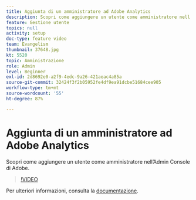 ```yaml
---
title: Aggiunta di un amministratore ad Adobe Analytics
description: Scopri come aggiungere un utente come amministratore nell’Admin Console di Adobe.
feature: Gestione utente
topics: null
activity: setup
doc-type: feature video
team: Evangelism
thumbnail: 37648.jpg
kt: 5520
topic: Amministrazione
role: Admin
level: Beginner
exl-id: 2d8692e0-a2f9-4edc-9a26-421aeac4a85a
source-git-commit: 32424f3f2b05952fe4df9ea91dcbe51684cee905
workflow-type: tm+mt
source-wordcount: '55'
ht-degree: 87%

---
```


# Aggiunta di un amministratore ad Adobe Analytics

Scopri come aggiungere un utente come amministratore nell’Admin Console di Adobe.

>[!VIDEO](https://video.tv.adobe.com/v/37648/?quality=12&learn=on)

Per ulteriori informazioni, consulta la [documentazione](https://helpx.adobe.com/it/enterprise/using/admin-console.html).
